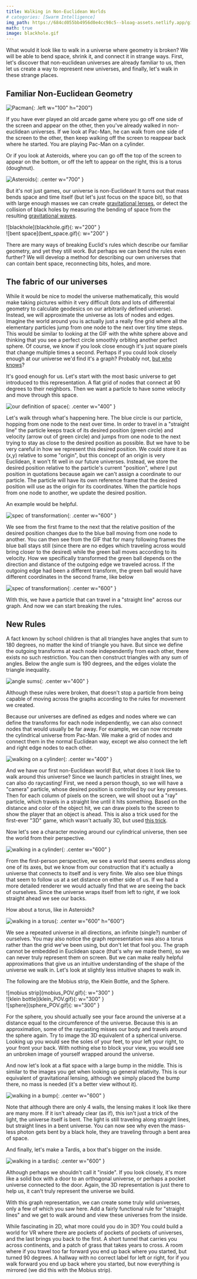 ```yaml
---
title: Walking in Non-Euclidean Worlds
# categories: [Swarm Intelligence]
img_path: https://684cd055bb4956d0e4cc98c5--bloag-assets.netlify.app/gifs/NonEuclidean
math: true
image: blackhole.gif
---
```


What would it look like to walk in a universe where geometry is broken? We will be able to bend space, shrink it, and connect it in strange ways. First, let's discover that non-euclidean universes are already familiar to us, then let us create a way to represent new universes, and finally, let's walk in these strange places.

## Familiar Non-Euclidean Geometry

![Pacman](pacman.png){: .left w="100" h="200"}

If you have ever played an old arcade game where you go off one side of the screen and appear on the other, then you've already walked in non-euclidean universes. If we look at Pac-Man, he can walk from one side of the screen to the other, then keep walking off the screen to reappear back where he started. You are playing Pac-Man on a cylinder. 

Or if you look at Asteroids, where you can go off the top of the screen to appear on the bottom, or off the left to appear on the right, this is a torus (doughnut).

![Asteroids](asteroids.png){: .center w="700" }

But it's not just games, our universe is non-Euclidean! It turns out that mass bends space and time itself (but let's just focus on the space bit), so that with large enough masses we can create [gravitational lenses](https://en.wikipedia.org/wiki/Gravitational_lens), or detect the collision of black holes by measuring the bending of space from the resulting [gravitational waves](https://en.wikipedia.org/wiki/Gravitational_wave). 

<div class="row align-items-center">
  <div class="col-md-4 mx-auto" markdown="1">
![blackhole](blackhole.gif){: w="200" }
</div>
  <div class="col-md-4 mx-auto" markdown="1">
![bent space](bent_space.gif){: w="200" }
</div>
</div>

There are many ways of breaking Euclid's rules which describe our familiar geometry, and yet they still work. But perhaps we can bend the rules even further? We will develop a method for describing our own universes that can contain bent space, reconnecting bits, holes, and more.

## The fabric of our universes 
While it would be nice to model the universe mathematically, this would make taking pictures within it very difficult (lots and lots of differential geometry to calculate geodesics on our arbitrarily defined universe). Instead, we will approximate the universe as lots of nodes and edges. Imagine the world around you is actually just a really fine grid where all the elementary particles jump from one node to the next over tiny time steps. This would be similar to looking at the GIF with the white sphere above and thinking that you see a perfect circle smoothly orbiting another perfect sphere. Of course, we know if you look close enough it's just square pixels that change multiple times a second. Perhaps if you could look closely enough at our universe we'd find it's a graph? Probably not, [but who knows](https://writings.stephenwolfram.com/2020/04/finally-we-may-have-a-path-to-the-fundamental-theory-of-physics-and-its-beautiful/)?

It's good enough for us. Let's start with the most basic universe to get introduced to this representation. A flat grid of nodes that connect at 90 degrees to their neighbors. Then we want a particle to have some velocity and move through this space.

![our definition of space](grid.gif){: .center w="400" }

Let's walk through what's happening here. The blue circle is our particle, hopping from one node to the next over time. In order to travel in a "straight line" the particle keeps track of its desired position (green circle) and velocity (arrow out of green circle) and jumps from one node to the next trying to stay as close to the desired position as possible. But we have to be very careful in how we represent this desired position. We could store it as (x,y) relative to some "origin", but this concept of an origin is very Euclidean, it won't fit well in our future universes. Instead, we store the desired position relative to the particle's current "position", where I put position in quotations because again we can't assign a coordinate to our particle. The particle will have its own reference frame that the desired position will use as the origin for its coordinates. When the particle hops from one node to another, we update the desired position. 

An example would be helpful.

![spec of transformation](tech1.jpg){: .center w="600" }

We see from the first frame to the next that the relative position of the desired position changes due to the blue ball moving from one node to another. You can then see from the GIF that for many following frames the blue ball stays still (since there are no edges which traveling across would bring closer to the desired) while the green ball moves according to its velocity. How we specifically transformed the green ball depends on the direction and distance of the outgoing edge we traveled across. If the outgoing edge had been a different transform, the green ball would have different coordinates in the second frame, like below

![spec of transformation](tech2.jpg){: .center w="600" }

With this, we have a particle that can travel in a "straight line" across our graph. And now we can start breaking the rules.

## New Rules
A fact known by school children is that all triangles have angles that sum to 180 degrees, no matter the kind of triangle you have. But since we define the outgoing transforms at each node independently from each other, there exists no such restriction. You can then construct triangles with any sum of angles. Below the angle sum is 190 degrees, and the edges violate the triangle inequality.

![angle sums](triangle.jpg){: .center w="400" }

Although these rules were broken, that doesn't stop a particle from being capable of moving across the graphs according to the rules for movement we created.

Because our universes are defined as edges and nodes where we can define the transforms for each node independently, we can also connect nodes that would usually be far away. For example, we can now recreate the cylindrical universe from Pac-Man. We make a grid of nodes and connect them in the normal Euclidean way, except we also connect the left and right edge nodes to each other.

![walking on a cylinder](cylinder.gif){: .center w="400" }

And we have our first non-Euclidean world! But, what does it look like to walk around this universe? Since we launch particles in straight lines, we can also do raycasting! First, we need a person though, so we will have a "camera" particle, whose desired position is controlled by our key presses. Then for each column of pixels on the screen, we will shoot out a "ray" particle, which travels in a straight line until it hits something. Based on the distance and color of the object hit, we can draw pixels to the screen to show the player that an object is ahead. This is also a trick used for the first-ever "3D" game, which wasn't actually 3D, but used [this trick](https://lodev.org/cgtutor/raycasting.html).

Now let's see a character moving around our cylindrical universe, then see the world from their perspective.

![walking in a cylinder](cylinder_POV.gif){: .center w="600" }

From the first-person perspective, we see a world that seems endless along one of its axes, but we know from our construction that it's actually a universe that connects to itself and is very finite. We also see blue things that seem to follow us at a set distance on either side of us. If we had a more detailed renderer we would actually find that we are seeing the back of ourselves. Since the universe wraps itself from left to right, if we look straight ahead we see our backs. 

How about a torus, like in Asteroids?

![walking in a torus](torus_POV.gif){: .center w="600" h="600"}

We see a repeated universe in all directions, an infinite (single?) number of ourselves. You may also notice the graph representation was also a torus rather than the grid we've been using, but don't let that fool you. The graph cannot be embedded in Euclidean space (that's why we made them), so we can never truly represent them on screen. But we can make really helpful approximations that give us an intuitive understanding of the shape of the universe we walk in. Let's look at slightly less intuitive shapes to walk in.

The following are the Mobius strip, the Klein Bottle, and the Sphere.

<div class="row align-items-center">
  <div class="col-md-4 mx-auto" markdown="1">
![mobius strip](mobius_POV.gif){: w="300" }
</div>
  <div class="col-md-4 mx-auto" markdown="1">
![klein bottle](klein_POV.gif){: w="300" }
</div>
  <div class="col-md-4 mx-auto" markdown="1">
![sphere](sphere_POV.gif){: w="300" }
</div>
</div>

For the sphere, you should actually see your face around the universe at a distance equal to the circumference of the universe. Because this is an approximation, some of the raycasting misses our body and travels around the sphere again. Try to image the 3D equivalent of a spherical universe. Looking up you would see the soles of your feet, to your left your right, to your front your back. With nothing else to block your view, you would see an unbroken image of yourself wrapped around the universe.

And now let's look at a flat space with a large bump in the middle. This is similar to the images you get when looking up general relativity. This is our equivalent of gravitational lensing, although we simply placed the bump there, no mass is needed (it's a better view without it).

![walking in a bump](bump.gif){: .center w="600" }

Note that although there are only 4 walls, the lensing makes it look like there are many more. If it isn't already clear (as if), this isn't just a trick of the light, the universe itself is bent. The light is still traveling along straight lines, but straight lines in a bent universe. You can now see why even the mass-less photon gets bent by a black hole, they are traveling through a bent area of space.

And finally, let's make a Tardis, a box that's bigger on the inside.

![walking in a tardis](tardis.gif){: .center w="600" }

Although perhaps we shouldn't call it "inside". If you look closely, it's more like a solid box with a door to an orthogonal universe, or perhaps a pocket universe connected to the door. Again, the 3D representation is just there to help us, it can't truly represent the universe we build.

With this graph representation, we can create some truly wild universes, only a few of which you saw here. Add a fairly functional rule for "straight lines" and we get to walk around and view these universes from the inside. 

While fascinating in 2D, what more could you do in 3D? You could build a world for VR where there are pockets of pockets of pockets of universes, and the last brings you back to the first. A short tunnel that carries you across continents, and a patch of grass that takes years to cross. A room where if you travel too far forward you end up back where you started, but turned 90 degrees. A hallway with no correct label for left or right, for if you walk forward you end up back where you started, but now everything is mirrored (we did this with the Mobius strip).